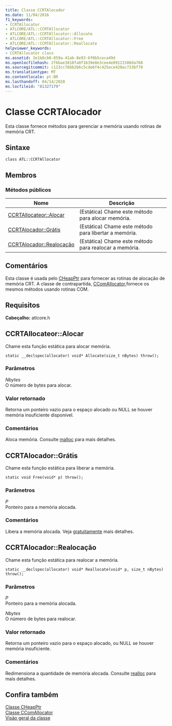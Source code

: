 ```yaml
---
title: Classe CCRTAlocador
ms.date: 11/04/2016
f1_keywords:
- CCRTAllocator
- ATLCORE/ATL::CCRTAllocator
- ATLCORE/ATL::CCRTAllocator::Allocate
- ATLCORE/ATL::CCRTAllocator::Free
- ATLCORE/ATL::CCRTAllocator::Reallocate
helpviewer_keywords:
- CCRTAllocator class
ms.assetid: 3e1b8cb0-859a-41ab-8e93-6f0b5ceca49d
ms.openlocfilehash: 2f6bae3818fa0f1639e0e3cee4e09121580da768
ms.sourcegitcommit: c123cc76bb2b6c5cde6f4c425ece420ac733bf70
ms.translationtype: MT
ms.contentlocale: pt-BR
ms.lasthandoff: 04/14/2020
ms.locfileid: "81327179"
---
```

# <a name="ccrtallocator-class"></a>Classe CCRTAlocador

Esta classe fornece métodos para gerenciar a memória usando rotinas de memória CRT.

## <a name="syntax"></a>Sintaxe

```
class ATL::CCRTAllocator
```

## <a name="members"></a>Membros

### <a name="public-methods"></a>Métodos públicos

|Nome|Descrição|
|----------|-----------------|
|[CCRTAllocateor::Alocar](#allocate)|(Estática) Chame este método para alocar memória.|
|[CCRTAlocador::Grátis](#free)|(Estática) Chame este método para libertar a memória.|
|[CCRTAlocador::Realocação](#reallocate)|(Estática) Chame este método para realocar a memória.|

## <a name="remarks"></a>Comentários

Esta classe é usada pelo [CHeapPtr](../../atl/reference/cheapptr-class.md) para fornecer as rotinas de alocação de memória CRT. A classe de contrapartida, [CComAllocator,](../../atl/reference/ccomallocator-class.md)fornece os mesmos métodos usando rotinas COM.

## <a name="requirements"></a>Requisitos

**Cabeçalho:** atlcore.h

## <a name="ccrtallocatorallocate"></a><a name="allocate"></a>CCRTAllocateor::Alocar

Chame esta função estática para alocar memória.

```
static __declspec(allocator) void* Allocate(size_t nBytes) throw();
```

### <a name="parameters"></a>Parâmetros

*Nbytes*<br/>
O número de bytes para alocar.

### <a name="return-value"></a>Valor retornado

Retorna um ponteiro vazio para o espaço alocado ou NULL se houver memória insuficiente disponível.

### <a name="remarks"></a>Comentários

Aloca memória. Consulte [malloc](../../c-runtime-library/reference/malloc.md) para mais detalhes.

## <a name="ccrtallocatorfree"></a><a name="free"></a>CCRTAlocador::Grátis

Chame esta função estática para liberar a memória.

```
static void Free(void* p) throw();
```

### <a name="parameters"></a>Parâmetros

*P*<br/>
Ponteiro para a memória alocada.

### <a name="remarks"></a>Comentários

Libera a memória alocada. Veja [gratuitamente](../../c-runtime-library/reference/free.md) mais detalhes.

## <a name="ccrtallocatorreallocate"></a><a name="reallocate"></a>CCRTAlocador::Realocação

Chame esta função estática para realocar a memória.

```
static __declspec(allocator) void* Reallocate(void* p, size_t nBytes) throw();
```

### <a name="parameters"></a>Parâmetros

*P*<br/>
Ponteiro para a memória alocada.

*Nbytes*<br/>
O número de bytes para realocar.

### <a name="return-value"></a>Valor retornado

Retorna um ponteiro vazio para o espaço alocado, ou NULL se houver memória insuficiente.

### <a name="remarks"></a>Comentários

Redimensiona a quantidade de memória alocada. Consulte [realloc](../../c-runtime-library/reference/realloc.md) para mais detalhes.

## <a name="see-also"></a>Confira também

[Classe CHeapPtr](../../atl/reference/cheapptr-class.md)<br/>
[Classe CComAllocator](../../atl/reference/ccomallocator-class.md)<br/>
[Visão geral da classe](../../atl/atl-class-overview.md)
